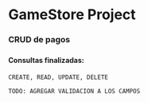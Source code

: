 # GameStore Project

<h3>CRUD de pagos<h3>
  
<h4>Consultas finalizadas:</h4>
  
```
CREATE, READ, UPDATE, DELETE
```

```
TODO: AGREGAR VALIDACION A LOS CAMPOS
```
